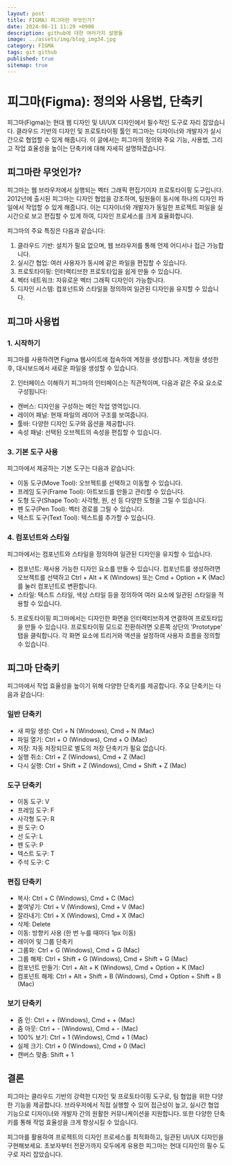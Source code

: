 ```yaml
---
layout: post
title: FIGMA) 피그마란 무엇인가?
date: 2024-06-11 11:29 +0900
description: github에 대한 여러가지 설명들
image: ../assets/img/blog_img34.jpg
category: FIGMA
tags: git github
published: true
sitemap: true
---
```


# 피그마(Figma): 정의와 사용법, 단축키
피그마(Figma)는 현대 웹 디자인 및 UI/UX 디자인에서 필수적인 도구로 자리 잡았습니다. 클라우드 기반의 디자인 및 프로토타이핑 툴인 피그마는 디자이너와 개발자가 실시간으로 협업할 수 있게 해줍니다. 이 글에서는 피그마의 정의와 주요 기능, 사용법, 그리고 작업 효율성을 높이는 단축키에 대해 자세히 설명하겠습니다.

## 피그마란 무엇인가?
피그마는 웹 브라우저에서 실행되는 벡터 그래픽 편집기이자 프로토타이핑 도구입니다. 2012년에 출시된 피그마는 디자인 협업을 강조하며, 팀원들이 동시에 하나의 디자인 파일에서 작업할 수 있게 해줍니다. 이는 디자이너와 개발자가 동일한 프로젝트 파일을 실시간으로 보고 편집할 수 있게 하여, 디자인 프로세스를 크게 효율화합니다.    
   
피그마의 주요 특징은 다음과 같습니다:   

1. 클라우드 기반: 설치가 필요 없으며, 웹 브라우저를 통해 언제 어디서나 접근 가능합니다.
2. 실시간 협업: 여러 사용자가 동시에 같은 파일을 편집할 수 있습니다.
3. 프로토타이핑: 인터랙티브한 프로토타입을 쉽게 만들 수 있습니다.
4. 벡터 네트워크: 자유로운 벡터 그래픽 디자인이 가능합니다.
5. 디자인 시스템: 컴포넌트와 스타일을 정의하여 일관된 디자인을 유지할 수 있습니다.

## 피그마 사용법
### 1. 시작하기
피그마를 사용하려면 Figma 웹사이트에 접속하여 계정을 생성합니다. 계정을 생성한 후, 대시보드에서 새로운 파일을 생성할 수 있습니다.

2. 인터페이스 이해하기
피그마의 인터페이스는 직관적이며, 다음과 같은 주요 요소로 구성됩니다:

- 캔버스: 디자인을 구성하는 메인 작업 영역입니다.
- 레이어 패널: 현재 파일의 레이어 구조를 보여줍니다.
- 툴바: 다양한 디자인 도구와 옵션을 제공합니다.
- 속성 패널: 선택된 오브젝트의 속성을 편집할 수 있습니다.

### 3. 기본 도구 사용
피그마에서 제공하는 기본 도구는 다음과 같습니다:

- 이동 도구(Move Tool): 오브젝트를 선택하고 이동할 수 있습니다.
- 프레임 도구(Frame Tool): 아트보드를 만들고 관리할 수 있습니다.
- 도형 도구(Shape Tool): 사각형, 원, 선 등 다양한 도형을 그릴 수 있습니다.
- 펜 도구(Pen Tool): 벡터 경로를 그릴 수 있습니다.
- 텍스트 도구(Text Tool): 텍스트를 추가할 수 있습니다.

### 4. 컴포넌트와 스타일
피그마에서는 컴포넌트와 스타일을 정의하여 일관된 디자인을 유지할 수 있습니다.

- 컴포넌트: 재사용 가능한 디자인 요소를 만들 수 있습니다. 컴포넌트를 생성하려면 오브젝트를 선택하고 Ctrl + Alt + K (Windows) 또는 Cmd + Option + K (Mac)를 눌러 컴포넌트로 변환합니다.
- 스타일: 텍스트 스타일, 색상 스타일 등을 정의하여 여러 요소에 일관된 스타일을 적용할 수 있습니다.

5. 프로토타이핑
피그마에서는 디자인한 화면을 인터랙티브하게 연결하여 프로토타입을 만들 수 있습니다. 프로토타이핑 모드로 전환하려면 오른쪽 상단의 'Prototype' 탭을 클릭합니다. 각 화면 요소에 트리거와 액션을 설정하여 사용자 흐름을 정의할 수 있습니다.

## 피그마 단축키
피그마에서 작업 효율성을 높이기 위해 다양한 단축키를 제공합니다. 주요 단축키는 다음과 같습니다:

### 일반 단축키

- 새 파일 생성: Ctrl + N (Windows), Cmd + N (Mac)
- 파일 열기: Ctrl + O (Windows), Cmd + O (Mac)
- 저장: 자동 저장되므로 별도의 저장 단축키가 필요 없습니다.
- 실행 취소: Ctrl + Z (Windows), Cmd + Z (Mac)
- 다시 실행: Ctrl + Shift + Z (Windows), Cmd + Shift + Z (Mac)

### 도구 단축키

- 이동 도구: V
- 프레임 도구: F
- 사각형 도구: R
- 원 도구: O
- 선 도구: L
- 펜 도구: P
- 텍스트 도구: T
- 주석 도구: C

### 편집 단축키

- 복사: Ctrl + C (Windows), Cmd + C (Mac)
- 붙여넣기: Ctrl + V (Windows), Cmd + V (Mac)
- 잘라내기: Ctrl + X (Windows), Cmd + X (Mac)
- 삭제: Delete
- 이동: 방향키 사용 (한 번 누를 때마다 1px 이동)
- 레이어 및 그룹 단축키
- 그룹화: Ctrl + G (Windows), Cmd + G (Mac)
- 그룹 해제: Ctrl + Shift + G (Windows), Cmd + Shift + G (Mac)
- 컴포넌트 만들기: Ctrl + Alt + K (Windows), Cmd + Option + K (Mac)
- 컴포넌트 해제: Ctrl + Alt + Shift + B (Windows), Cmd + Option + Shift + B (Mac)

### 보기 단축키

- 줌 인: Ctrl + + (Windows), Cmd + + (Mac)
- 줌 아웃: Ctrl + - (Windows), Cmd + - (Mac)
- 100% 보기: Ctrl + 1 (Windows), Cmd + 1 (Mac)
- 실제 크기: Ctrl + 0 (Windows), Cmd + 0 (Mac)
- 캔버스 맞춤: Shift + 1

## 결론
피그마는 클라우드 기반의 강력한 디자인 및 프로토타이핑 도구로, 팀 협업을 위한 다양한 기능을 제공합니다. 브라우저에서 직접 실행할 수 있어 접근성이 높고, 실시간 협업 기능으로 디자이너와 개발자 간의 원활한 커뮤니케이션을 지원합니다. 또한 다양한 단축키를 통해 작업 효율성을 크게 향상시킬 수 있습니다.    
    
피그마를 활용하여 프로젝트의 디자인 프로세스를 최적화하고, 일관된 UI/UX 디자인을 구현해보세요. 초보자부터 전문가까지 모두에게 유용한 피그마는 현대 디자인의 필수 도구로 자리 잡았습니다.    